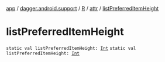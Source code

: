 [app](../../../index.md) / [dagger.android.support](../../index.md) / [R](../index.md) / [attr](index.md) / [listPreferredItemHeight](./list-preferred-item-height.md)

# listPreferredItemHeight

`static val listPreferredItemHeight: `[`Int`](https://kotlinlang.org/api/latest/jvm/stdlib/kotlin/-int/index.html)
`static val listPreferredItemHeight: `[`Int`](https://kotlinlang.org/api/latest/jvm/stdlib/kotlin/-int/index.html)